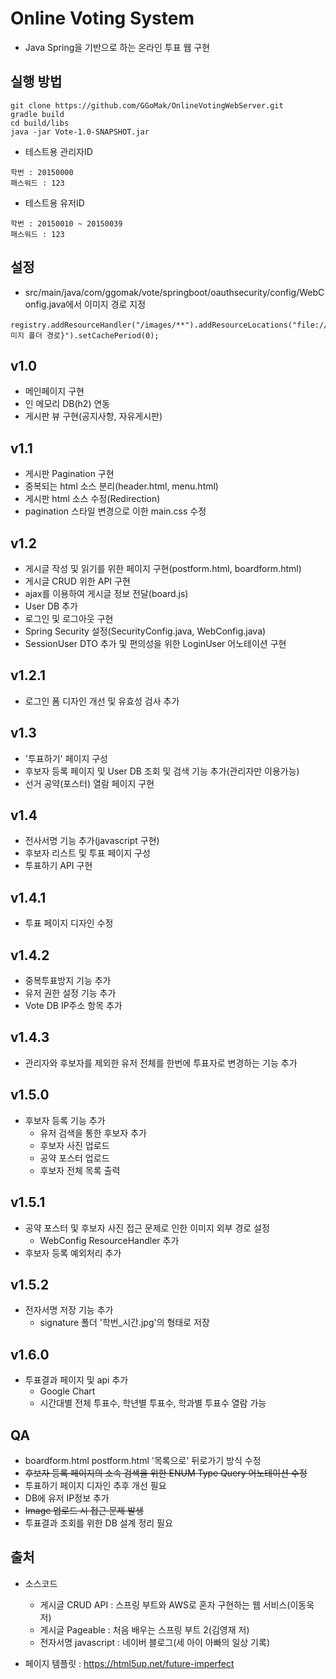 # Online Voting System

  - Java Spring을 기반으로 하는 온라인 투표 웹 구현
  
## 실행 방법

```$xslt
git clone https://github.com/GGoMak/OnlineVotingWebServer.git
gradle build
cd build/libs
java -jar Vote-1.0-SNAPSHOT.jar
```

  - 테스트용 관리자ID
```$xslt
학번 : 20150000
패스워드 : 123
```

  - 테스트용 유저ID
```$xslt
학번 : 20150010 ~ 20150039
패스워드 : 123
```

## 설정

  - src/main/java/com/ggomak/vote/springboot/oauthsecurity/config/WebConfig.java에서 이미지 경로 지정
```$xslt
registry.addResourceHandler("/images/**").addResourceLocations("file:///{이미지 폴더 경로}").setCachePeriod(0);
```

## v1.0

  - 메인페이지 구현
  - 인 메모리 DB(h2) 연동
  - 게시판 뷰 구현(공지사항, 자유게시판)
  
## v1.1 

  - 게시판 Pagination 구현
  - 중복되는 html 소스 분리(header.html, menu.html)
  - 게시판 html 소스 수정(Redirection)
  - pagination 스타일 변경으로 이한 main.css 수정
  
## v1.2

  - 게시글 작성 및 읽기를 위한 페이지 구현(postform.html, boardform.html)
  - 게시글 CRUD 위한 API 구현
  - ajax를 이용하여 게시글 정보 전달(board.js)
  - User DB 추가
  - 로그인 및 로그아웃 구현
  - Spring Security 설정(SecurityConfig.java, WebConfig.java)
  - SessionUser DTO 추가 및 편의성을 위한 LoginUser 어노테이션 구현
  
## v1.2.1

  - 로그인 폼 디자인 개선 및 유효성 검사 추가
  
## v1.3

  - '투표하기' 페이지 구성
  - 후보자 등록 페이지 및 User DB 조회 및 검색 기능 추가(관리자만 이용가능)
  - 선거 공약(포스터) 열람 페이지 구현
  
## v1.4

  - 전사서명 기능 추가(javascript 구현)
  - 후보자 리스트 및 투표 페이지 구성
  - 투표하기 API 구현
  
## v1.4.1

  - 투표 페이지 디자인 수정
  
## v1.4.2

  - 중복투표방지 기능 추가
  - 유저 권한 설정 기능 추가
  - Vote DB IP주소 항목 추가
  
## v1.4.3

  - 관리자와 후보자를 제외한 유저 전체를 한번에 투표자로 변경하는 기능 추가
  
## v1.5.0

  - 후보자 등록 기능 추가
    - 유저 검색을 통한 후보자 추가
    - 후보자 사진 업로드
    - 공약 포스터 업로드
    - 후보자 전체 목록 출력
    
## v1.5.1

  - 공약 포스터 및 후보자 사진 접근 문제로 인한 이미지 외부 경로 설정
    - WebConfig ResourceHandler 추가
  - 후보자 등록 예외처리 추가
  
## v1.5.2

  - 전자서명 저장 기능 추가
    - signature 폴더 '학번_시간.jpg'의 형태로 저장
    
## v1.6.0

  - 투표결과 페이지 및 api 추가
    - Google Chart
    - 시간대별 전체 투표수, 학년별 투표수, 학과별 투표수 열람 가능
  
## QA

  - boardform.html postform.html '목록으로' 뒤로가기 방식 수정
  - ~~후보자 등록 페이지의 소속 검색을 위한 ENUM Type Query 어노테이션 수정~~
  - 투표하기 페이지 디자인 추후 개선 필요  
  - DB에 유저 IP정보 추가
  - ~~Image 업로드 시 접근 문제 발생~~
  - 투표결과 조회를 위한 DB 설계 정리 필요
  
## 출처

  - 소스코드
    - 게시글 CRUD API : 스프링 부트와 AWS로 혼자 구현하는 웹 서비스(이동욱 저)
    - 게시글 Pageable : 처음 배우는 스프링 부트 2(김영재 저)
    - 전자서명 javascript : 네이버 블로그(세 아이 아빠의 일상 기록)
    
  - 페이지 템플릿 : https://html5up.net/future-imperfect
